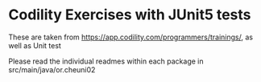 # Codility Exercises with JUnit5 tests 

These are taken from https://app.codility.com/programmers/trainings/, as well as Unit test

Please read the individual readmes within each package in src/main/java/or.cheuni02